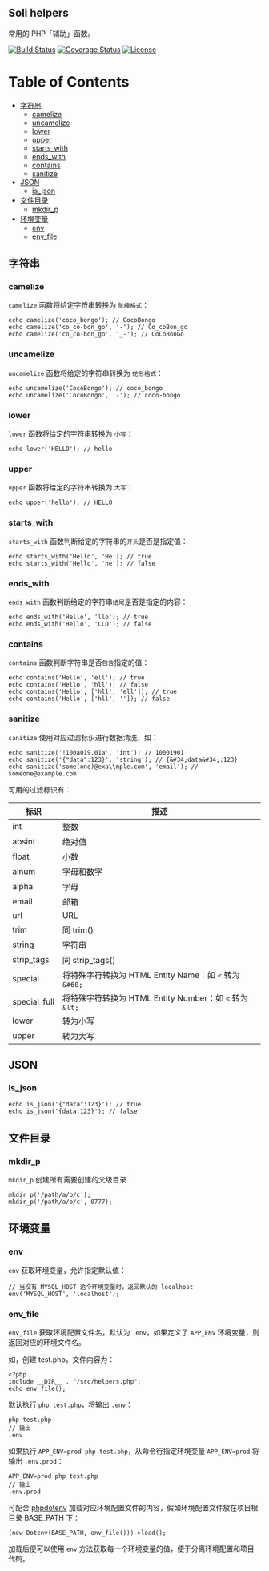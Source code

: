 Soli helpers
------------

常用的 PHP「辅助」函数。

[![Build Status](https://travis-ci.org/soliphp/helpers.svg?branch=master)](https://travis-ci.org/soliphp/helpers)
[![Coverage Status](https://coveralls.io/repos/github/soliphp/helpers/badge.svg?branch=master)](https://coveralls.io/github/soliphp/helpers?branch=master)
[![License](https://poser.pugx.org/soliphp/helpers/license)](https://packagist.org/packages/soliphp/helpers)

Table of Contents
=================

* [字符串](#字符串)
    * [camelize](#camelize)
    * [uncamelize](#uncamelize)
    * [lower](#lower)
    * [upper](#upper)
    * [starts_with](#starts_with)
    * [ends_with](#ends_with)
    * [contains](#contains)
    * [sanitize](#sanitize)
* [JSON](#json)
    * [is_json](#is_json)
* [文件目录](#文件目录)
    * [mkdir_p](#mkdir_p)
* [环境变量](#环境变量)
    * [env](#env)
    * [env_file](#env_file)

## 字符串

### camelize

`camelize` 函数将给定字符串转换为 `驼峰格式`：

    echo camelize('coco_bongo'); // CocoBongo
    echo camelize('co_co-bon_go', '-'); // Co_coBon_go
    echo camelize('co_co-bon_go', '_-'); // CoCoBonGo

### uncamelize

`uncamelize` 函数将给定的字符串转换为 `蛇形格式`：

    echo uncamelize('CocoBongo'); // coco_bongo
    echo uncamelize('CocoBongo', '-'); // coco-bongo

### lower

`lower` 函数将给定的字符串转换为 `小写`：

    echo lower('HELLO'); // hello

### upper

`upper` 函数将给定的字符串转换为 `大写`：

    echo upper('hello'); // HELLO

### starts_with

`starts_with` 函数判断给定的字符串的`开头`是否是指定值：

    echo starts_with('Hello', 'He'); // true
    echo starts_with('Hello', 'he'); // false

### ends_with

`ends_with` 函数判断给定的字符串`结尾`是否是指定的内容：

    echo ends_with('Hello', 'llo'); // true
    echo ends_with('Hello', 'LLO'); // false

### contains

`contains` 函数判断字符串是否`包含`指定的值：

    echo contains('Hello', 'ell'); // true
    echo contains('Hello', 'hll'); // false
    echo contains('Hello', ['hll', 'ell']); // true
    echo contains('Hello', ['hll', '']); // false

### sanitize

`sanitize` 使用对应过滤标识进行数据清洗，如：

    echo sanitize('!100a019.01a', 'int'); // 10001901
    echo sanitize('{"data":123}', 'string'); // {&#34;data&#34;:123}
    echo sanitize('some(one)@exa\\mple.com', 'email'); // someone@example.com

可用的过滤标识有：

 标识         | 描述
 -------------|--------------------------------------------------------
 int          | 整数
 absint       | 绝对值
 float        | 小数
 alnum        | 字母和数字
 alpha        | 字母
 email        | 邮箱
 url          | URL
 trim         | 同 trim()
 string       | 字符串
 strip_tags   | 同 strip_tags()
 special      | 将特殊字符转换为 HTML Entity Name：如 `<` 转为 `&#60;`
 special_full | 将特殊字符转换为 HTML Entity Number：如 `<` 转为 `&lt;`
 lower        | 转为小写
 upper        | 转为大写

## JSON

### is_json

    echo is_json('{"data":123}'); // true
    echo is_json('{data:123}'); // false

## 文件目录

### mkdir_p

`mkdir_p` 创建所有需要创建的父级目录：

    mkdir_p('/path/a/b/c');
    mkdir_p('/path/a/b/c', 0777);

## 环境变量

### env

`env` 获取环境变量，允许指定默认值：

    // 当没有 MYSQL_HOST 这个环境变量时，返回默认的 localhost
    env('MYSQL_HOST', 'localhost');

### env_file

`env_file` 获取环境配置文件名，默认为 `.env`，如果定义了 `APP_ENV`
环境变量，则返回对应的环境文件名。

如，创建 test.php，文件内容为：

    <?php
    include __DIR__ . "/src/helpers.php";
    echo env_file();

默认执行 `php test.php`，将输出 `.env`：

    php test.php
    // 输出
    .env

如果执行 `APP_ENV=prod php test.php`，从命令行指定环境变量 `APP_ENV=prod` 将输出 `.env.prod`：

    APP_ENV=prod php test.php
    // 输出
    .env.prod

可配合 [phpdotenv] 加载对应环境配置文件的内容，假如环境配置文件放在项目根目录
BASE_PATH 下：

    (new Dotenv(BASE_PATH, env_file()))->load();

加载后便可以使用 `env` 方法获取每一个环境变量的值，便于分离环境配置和项目代码。

[phpdotenv]: https://github.com/vlucas/phpdotenv
